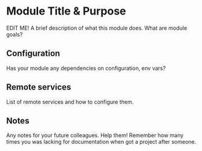 # Module Title & Purpose

EDIT ME!
A brief description of what this module does.
What are module goals?

## Configuration

Has your module any dependencies on configuration, env vars?

## Remote services

List of remote services and how to configure them.

## Notes

Any notes for your future colleagues.
Help them!
Remember how many times you was lacking for documentation when got a project after someone.
